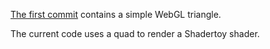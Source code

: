 [The first commit](https://github.com/ArtemOnigiri/minimal-webgl-example/commit/4c1bdbab849110f41d7552cc235be0891d747583) contains a simple WebGL triangle.

The current code uses a quad to render a Shadertoy shader.
